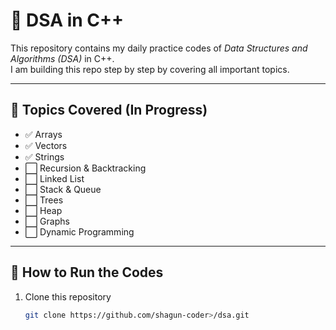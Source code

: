 # 🚀 DSA in C++

This repository contains my daily practice codes of *Data Structures and Algorithms (DSA)* in C++.  
I am building this repo step by step by covering all important topics.  

---

## 📂 Topics Covered (In Progress)

- ✅ Arrays  
- ✅ Vectors  
- ✅ Strings  
- ⬜ Recursion & Backtracking  
- ⬜ Linked List  
- ⬜ Stack & Queue  
- ⬜ Trees  
- ⬜ Heap  
- ⬜ Graphs  
- ⬜ Dynamic Programming  

---

## 📖 How to Run the Codes

1. Clone this repository  
   ```bash
   git clone https://github.com/shagun-coder>/dsa.git
